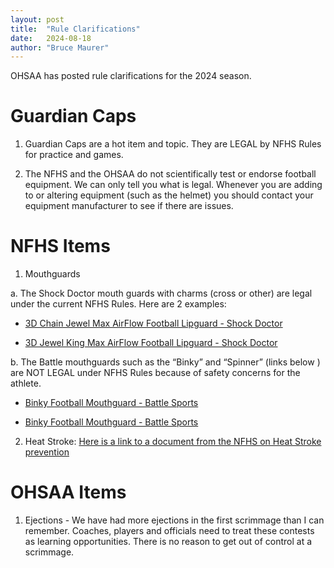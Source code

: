 ```yaml
---
layout: post
title:  "Rule Clarifications"
date:   2024-08-18
author: "Bruce Maurer"
---
```


OHSAA has posted rule clarifications for the 2024 season.

<!--more-->

# Guardian Caps


1. Guardian Caps are a hot item and topic. They are LEGAL by NFHS Rules for practice and games. 

2. The NFHS and the OHSAA do not scientifically test or endorse football equipment. We can only tell you what is legal. Whenever you are adding to or altering equipment (such as the helmet) you should contact your equipment manufacturer to see if there are issues.


# NFHS Items


1. Mouthguards

a. The Shock Doctor mouth guards with charms (cross or other) are legal under the current NFHS Rules. Here are 2 examples:

* [3D Chain Jewel Max AirFlow Football Lipguard - Shock Doctor](https://www.shockdoctor.com/collections/mouthguards-fit-lip-guards/products/3d-chain-jewel-max-airflow-mouthguard-black-gold-money?variant=42362444546220)

* [3D Jewel King Max AirFlow Football Lipguard - Shock Doctor](https://www.shockdoctor.com/products/3d-jewel-king-max-airflow-mouthguard?variant=42362445299884)

 

b. The Battle mouthguards such as the  “Binky” and “Spinner” (links below ) are NOT LEGAL under NFHS Rules because of safety concerns for the athlete.

* [Binky Football Mouthguard - Battle Sports](https://battlesports.com/binky-oxygen-football-mouthguard/)

* [Binky Football Mouthguard - Battle Sports](https://battlesports.com/binky-oxygen-football-mouthguard/)

 
2. Heat Stroke: [Here is a link to a document from the NFHS on Heat Stroke prevention](https://ohsaaweb.blob.core.windows.net/files/Sports/Football/2024/Preventing-exertional-heat-stroke-in-football-Anderson.pdf)


# OHSAA Items


1. Ejections - We have had more ejections in the first scrimmage than I can remember. Coaches, players and officials need to treat these contests as learning opportunities. There is no reason to get out of control at a scrimmage.

